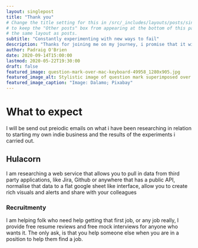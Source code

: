 ```yaml
---
layout: singlepost
title: "Thank you"
# Change the title setting for this in /src/_includes/layouts/posts/singlepostherofit.11ty.js
# to keep the "Other posts" box from appearing at the bottom of this page, since it uses 
# the same layout as posts.
subtitle: "Constantly experimenting with new ways to fail"
description: "Thanks for joining me on my journey, i promise that it will be full of insights and fun"
author: Padraig O'Brien
date: 2020-09-14T15:00:00
lastmod: 2020-05-22T19:30:00
draft: false
featured_image: question-mark-over-mac-keyboard-49958_1280x905.jpg
featured_image_alt: Stylistic image of question mark superimposed over computer keyboard
featured_image_caption: "Image: Dalamo; Pixabay"
---
```


# What to expect

I will be send out preiodic emails on what i have been researching in relation to starting my own indie business and the results of the experiments i carried out.

## Hulacorn

I am researching a web service that allows you to pull in data from third party applications, like Jira, Github or anywhere that has a public API, normalise that data to a flat google sheet like interface, allow you to create rich visuals and alerts and share with your colleagues


### Recruitmenty

I am helping folk who need help getting that first job, or any job really, I provide free resume reviews and free mock interviews for anyone who wants it. The only ask, is that you help someone else when you are in a position to help them find a job.

